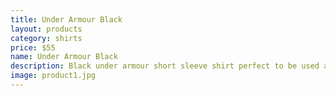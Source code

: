 ```yaml
---
title: Under Armour Black
layout: products
category: shirts
price: $55
name: Under Armour Black
description: Black under armour short sleeve shirt perfect to be used as an under shirt to keep dry in the heat.
image: product1.jpg
---
```



